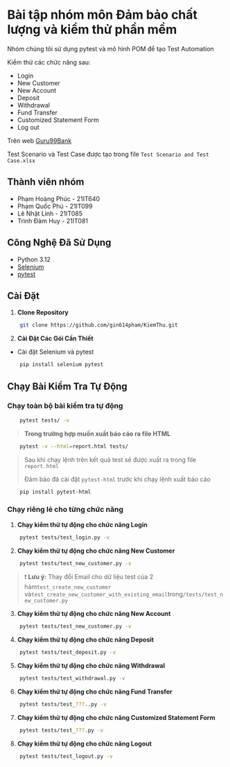 # Bài tập nhóm môn Đảm bảo chất lượng và kiểm thử phần mềm

Nhóm chúng tôi sử dụng pytest và mô hình POM để tạo Test Automation

Kiểm thử các chức năng sau:

- Login
- New Customer
- New Account
- Deposit
- Withdrawal
- Fund Transfer
- Customized Statement Form
- Log out

Trên web [Guru99Bank](http://www.demo.guru99.com/V4/)

Test Scenario và Test Case được tạo trong file `Test Scenario and Test Case.xlsx`

## Thành viên nhóm

- Phạm Hoàng Phúc - 21IT640
- Phạm Quốc Phú - 21IT099
- Lê Nhật Linh - 21IT085
- Trình Đàm Huy - 21IT081

## Công Nghệ Đã Sử Dụng

- Python 3.12
- [Selenium](https://www.selenium.dev/)
- [pytest](https://pytest.org/)

## Cài Đặt

1. **Clone Repository**

```bash
    git clone https://github.com/gin614pham/KiemThu.git
```

2. **Cài Đặt Các Gói Cần Thiết**

- Cài đặt Selenium và pytest

```bash
    pip install selenium pytest
```

## Chạy Bài Kiểm Tra Tự Động

### Chạy toàn bộ bài kiểm tra tự động

```bash
    pytest tests/ -v
```

> **Trong trường hợp muốn xuất báo cáo ra file HTML**

```bash
    pytest -v --html=report.html tests/
```

> Sau khi chạy lệnh trên kết quả test sẽ được xuất ra trong file `report.html`
>
> Đảm bảo đã cài đặt `pytest-html` trước khi chạy lệnh xuất báo cáo

```bash
    pip install pytest-html
```

### Chạy riêng lẻ cho từng chức năng

1. **Chạy kiểm thử tự động cho chức năng Login**

```bash
    pytest tests/test_login.py -v
```

2. **Chạy kiểm thử tự động cho chức năng New Customer**

```bash
    pytest tests/test_new_customer.py -v
```

> ❗ **Lưu ý:** Thay đổi Email cho dữ liệu test của 2 hàm`test_create_new_customer` và`test_create_new_customer_with_existing_email`trong`/tests/test_new_customer.py`

3. **Chạy kiểm thử tự động cho chức năng New Account**

```bash
    pytest tests/test_new_customer.py -v
```

4. **Chạy kiểm thử tự động cho chức năng Deposit**

```bash
    pytest tests/test_deposit.py -v
```

5. **Chạy kiểm thử tự động cho chức năng Withdrawal**

```bash
    pytest tests/test_withdrawal.py -v
```

6. **Chạy kiểm thử tự động cho chức năng Fund Transfer**

```bash
    pytest tests/test_???..py -v
```

7. **Chạy kiểm thử tự động cho chức năng Customized Statement Form**

```bash
    pytest tests/test_???.py -v
```

8. **Chạy kiểm thử tự động cho chức năng Logout**

```bash
    pytest tests/test_logout.py -v
```
